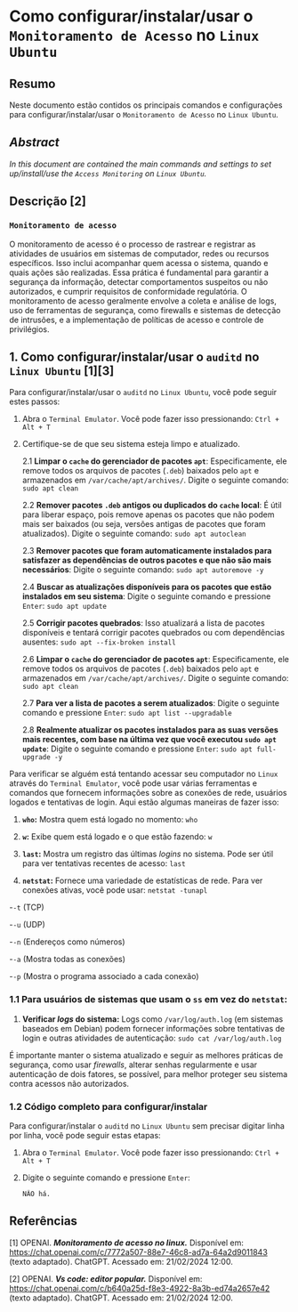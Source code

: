 # Como configurar/instalar/usar o `Monitoramento de Acesso` no `Linux Ubuntu`

## Resumo

Neste documento estão contidos os principais comandos e configurações para configurar/instalar/usar o `Monitoramento de Acesso` no `Linux Ubuntu`.

## _Abstract_

_In this document are contained the main commands and settings to set up/install/use the `Access Monitoring` on `Linux Ubuntu`._


## Descrição [2]

### `Monitoramento de acesso`

O monitoramento de acesso é o processo de rastrear e registrar as atividades de usuários em sistemas de computador, redes ou recursos específicos. Isso inclui acompanhar quem acessa o sistema, quando e quais ações são realizadas. Essa prática é fundamental para garantir a segurança da informação, detectar comportamentos suspeitos ou não autorizados, e cumprir requisitos de conformidade regulatória. O monitoramento de acesso geralmente envolve a coleta e análise de logs, uso de ferramentas de segurança, como firewalls e sistemas de detecção de intrusões, e a implementação de políticas de acesso e controle de privilégios.


## 1. Como configurar/instalar/usar o `auditd` no `Linux Ubuntu` [1][3]

Para configurar/instalar/usar o `auditd` no `Linux Ubuntu`, você pode seguir estes passos:

1. Abra o `Terminal Emulator`. Você pode fazer isso pressionando: `Ctrl + Alt + T`    

2. Certifique-se de que seu sistema esteja limpo e atualizado.

    2.1 **Limpar o `cache` do gerenciador de pacotes `apt`**: Especificamente, ele remove todos os arquivos de pacotes (`.deb`) baixados pelo `apt` e armazenados em `/var/cache/apt/archives/`. Digite o seguinte comando: `sudo apt clean` 
    
    2.2 **Remover pacotes `.deb` antigos ou duplicados do `cache` local**: É útil para liberar espaço, pois remove apenas os pacotes que não podem mais ser baixados (ou seja, versões antigas de pacotes que foram atualizados). Digite o seguinte comando: `sudo apt autoclean`

    2.3 **Remover pacotes que foram automaticamente instalados para satisfazer as dependências de outros pacotes e que não são mais necessários**: Digite o seguinte comando: `sudo apt autoremove -y`

    2.4 **Buscar as atualizações disponíveis para os pacotes que estão instalados em seu sistema**: Digite o seguinte comando e pressione `Enter`: `sudo apt update`

    2.5 **Corrigir pacotes quebrados**: Isso atualizará a lista de pacotes disponíveis e tentará corrigir pacotes quebrados ou com dependências ausentes: `sudo apt --fix-broken install`

    2.6 **Limpar o `cache` do gerenciador de pacotes `apt`**: Especificamente, ele remove todos os arquivos de pacotes (`.deb`) baixados pelo `apt` e armazenados em `/var/cache/apt/archives/`. Digite o seguinte comando: `sudo apt clean` 
    
    2.7 **Para ver a lista de pacotes a serem atualizados**: Digite o seguinte comando e pressione `Enter`:  `sudo apt list --upgradable`

    2.8 **Realmente atualizar os pacotes instalados para as suas versões mais recentes, com base na última vez que você executou `sudo apt update`**: Digite o seguinte comando e pressione `Enter`: `sudo apt full-upgrade -y`
    

Para verificar se alguém está tentando acessar seu computador no `Linux` através do `Terminal Emulator`, você pode usar várias ferramentas e comandos que fornecem informações sobre as conexões de rede, usuários logados e tentativas de login. Aqui estão algumas maneiras de fazer isso:

1. **`who`:** Mostra quem está logado no momento: `who`  

2. **`w`:** Exibe quem está logado e o que estão fazendo: `w`

3. **`last`:** Mostra um registro das últimas _logins_ no sistema. Pode ser útil para ver tentativas recentes de acesso: `last`

3. **`netstat`:** Fornece uma variedade de estatísticas de rede. Para ver conexões ativas, você pode usar: `netstat -tunapl`

-`-t` (TCP)

-`-u` (UDP)

-`-n` (Endereços como números)

-`-a` (Mostra todas as conexões)

-`-p` (Mostra o programa associado a cada conexão)

### 1.1 Para usuários de sistemas que usam o `ss` em vez do `netstat`:

1. **Verificar _logs_ do sistema:** Logs como `/var/log/auth.log` (em sistemas baseados em Debian) podem fornecer informações sobre tentativas de login e outras atividades de autenticação: `sudo cat /var/log/auth.log`

É importante manter o sistema atualizado e seguir as melhores práticas de segurança, como usar _firewalls_, alterar senhas regularmente e usar autenticação de dois fatores, se possível, para melhor proteger seu sistema contra acessos não autorizados.


### 1.2 Código completo para configurar/instalar

Para configurar/instalar o `auditd` no `Linux Ubuntu` sem precisar digitar linha por linha, você pode seguir estas etapas:

1. Abra o `Terminal Emulator`. Você pode fazer isso pressionando: `Ctrl + Alt + T`

2. Digite o seguinte comando e pressione `Enter`:

    ```
    NÃO há.
    ```
    

## Referências

[1] OPENAI. ***Monitoramento de acesso no linux.*** Disponível em: <https://chat.openai.com/c/7772a507-88e7-46c8-ad7a-64a2d9011843> (texto adaptado). ChatGPT. Acessado em: 21/02/2024 12:00.

[2] OPENAI. ***Vs code: editor popular.*** Disponível em: <https://chat.openai.com/c/b640a25d-f8e3-4922-8a3b-ed74a2657e42> (texto adaptado). ChatGPT. Acessado em: 21/02/2024 12:00.

